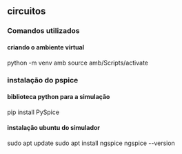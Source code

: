 ## circuitos


### Comandos utilizados

#### criando o ambiente virtual
python -m venv amb
source amb/Scripts/activate

### instalação do pspice

#### biblioteca python para a simulação
pip install PySpice

#### instalação ubuntu do simulador
sudo apt update
sudo apt install ngspice
ngspice --version
